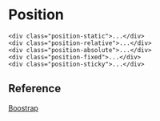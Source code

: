 # Position

```
<div class="position-static">...</div>
<div class="position-relative">...</div>
<div class="position-absolute">...</div>
<div class="position-fixed">...</div>
<div class="position-sticky">...</div>
```

## Reference

[Boostrap](https://getbootstrap.com/docs/4.2/utilities/position/#common-values)
